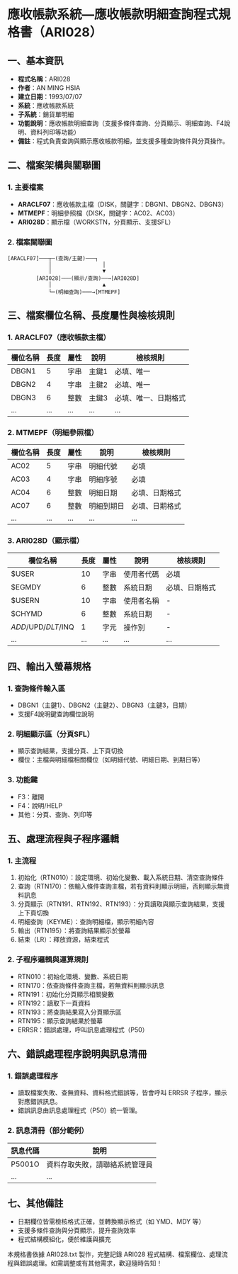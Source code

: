 # 應收帳款系統—應收帳款明細查詢程式規格書（ARI028）

## 一、基本資訊
- **程式名稱**：ARI028
- **作者**：AN MING HSIA
- **建立日期**：1993/07/07
- **系統**：應收帳款系統
- **子系統**：銷貨單明細
- **功能說明**：應收帳款明細查詢（支援多條件查詢、分頁顯示、明細查詢、F4說明、資料列印等功能）
- **備註**：程式負責查詢與顯示應收帳款明細，並支援多種查詢條件與分頁操作。

## 二、檔案架構與關聯圖

### 1. 主要檔案
- **ARACLF07**：應收帳款主檔（DISK，關鍵字：DBGN1、DBGN2、DBGN3）
- **MTMEPF**：明細參照檔（DISK，關鍵字：AC02、AC03）
- **ARI028D**：顯示檔（WORKSTN，分頁顯示、支援SFL）

### 2. 檔案關聯圖
```
[ARACLF07]───┬─(查詢/主鍵)───┐
             │                │
             │                ▼
         [ARI028]───(顯示/查詢)──→[ARI028D]
             │                ▲
             └─(明細查詢)───→[MTMEPF]
```

## 三、檔案欄位名稱、長度屬性與檢核規則

### 1. ARACLF07（應收帳款主檔）
| 欄位名稱 | 長度 | 屬性 | 說明 | 檢核規則 |
|----------|------|------|------|----------|
| DBGN1    | 5    | 字串 | 主鍵1 | 必填、唯一 |
| DBGN2    | 4    | 字串 | 主鍵2 | 必填、唯一 |
| DBGN3    | 6    | 整數 | 主鍵3 | 必填、唯一、日期格式 |
| ...      | ...  | ...  | ...  | ... |

### 2. MTMEPF（明細參照檔）
| 欄位名稱 | 長度 | 屬性 | 說明 | 檢核規則 |
|----------|------|------|------|----------|
| AC02     | 5    | 字串 | 明細代號 | 必填 |
| AC03     | 4    | 字串 | 明細序號 | 必填 |
| AC04     | 6    | 整數 | 明細日期 | 必填、日期格式 |
| AC07     | 6    | 整數 | 明細到期日 | 必填、日期格式 |
| ...      | ...  | ...  | ...  | ... |

### 3. ARI028D（顯示檔）
| 欄位名稱 | 長度 | 屬性 | 說明 | 檢核規則 |
|----------|------|------|------|----------|
| $USER    | 10   | 字串 | 使用者代碼 | 必填 |
| $EGMDY   | 6    | 整數 | 系統日期 | 必填、日期格式 |
| $USERN   | 10   | 字串 | 使用者名稱 | - |
| $CHYMD   | 6    | 整數 | 系統日期 | - |
| $ADD/$UPD/$DLT/$INQ | 1 | 字元 | 操作別 | - |
| ...      | ...  | ...  | ...  | ... |

## 四、輸出入螢幕規格

### 1. 查詢條件輸入區
- DBGN1（主鍵1）、DBGN2（主鍵2）、DBGN3（主鍵3，日期）
- 支援F4說明鍵查詢欄位說明

### 2. 明細顯示區（分頁SFL）
- 顯示查詢結果，支援分頁、上下頁切換
- 欄位：主檔與明細檔相關欄位（如明細代號、明細日期、到期日等）

### 3. 功能鍵
- F3：離開
- F4：說明/HELP
- 其他：分頁、查詢、列印等

## 五、處理流程與子程序邏輯

### 1. 主流程
1. 初始化（RTN010）：設定環境、初始化變數、載入系統日期、清空查詢條件
2. 查詢（RTN170）：依輸入條件查詢主檔，若有資料則顯示明細，否則顯示無資料訊息
3. 分頁顯示（RTN191、RTN192、RTN193）：分頁讀取與顯示查詢結果，支援上下頁切換
4. 明細查詢（KEYME）：查詢明細檔，顯示明細內容
5. 輸出（RTN195）：將查詢結果顯示於螢幕
6. 結束（LR）：釋放資源，結束程式

### 2. 子程序邏輯與運算規則
- RTN010：初始化環境、變數、系統日期
- RTN170：依查詢條件查詢主檔，若無資料則顯示訊息
- RTN191：初始化分頁顯示相關變數
- RTN192：讀取下一頁資料
- RTN193：將查詢結果寫入分頁顯示區
- RTN195：顯示查詢結果於螢幕
- ERRSR：錯誤處理，呼叫訊息處理程式（P50）

## 六、錯誤處理程序說明與訊息清冊

### 1. 錯誤處理程序
- 讀取檔案失敗、查無資料、資料格式錯誤等，皆會呼叫 ERRSR 子程序，顯示對應錯誤訊息。
- 錯誤訊息由訊息處理程式（P50）統一管理。

### 2. 訊息清冊（部分範例）
| 訊息代碼 | 說明 |
|----------|------|
| P5001O   | 資料存取失敗，請聯絡系統管理員 |
| ...      | ... |

## 七、其他備註
- 日期欄位皆需檢核格式正確，並轉換顯示格式（如 YMD、MDY 等）
- 支援多條件查詢與分頁顯示，提升查詢效率
- 程式結構模組化，便於維護與擴充

本規格書依據 ARI028.txt 製作，完整記錄 ARI028 程式結構、檔案欄位、處理流程與錯誤處理。如需調整或有其他需求，歡迎隨時告知！ 